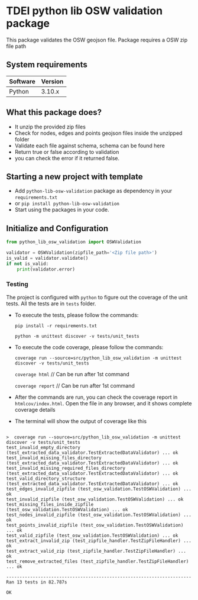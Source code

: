 # TDEI python lib OSW validation package

This package validates the OSW geojson file. Package requires a OSW zip file path

## System requirements

| Software | Version |
|----------|---------|
| Python   | 3.10.x  |

## What this package does?

- It unzip the provided zip files
- Check for nodes, edges and points geojson files inside the unzipped folder
- Validate each file against schema, schema can be found here
- Return true or false according to validation
- you can check the error if it returned false.

## Starting a new project with template

- Add `python-lib-osw-validation` package as dependency in your `requirements.txt`
- or `pip install python-lib-osw-validation`
- Start using the packages in your code.

## Initialize and Configuration

```python
from python_lib_osw_validation import OSWValidation

validator = OSWValidation(zipfile_path='<Zip file path>')
is_valid = validator.validate()
if not is_valid:
    print(validator.error)

```

### Testing

The project is configured with `python` to figure out the coverage of the unit tests. All the tests are in `tests`
folder.

- To execute the tests, please follow the commands:

  `pip install -r requirements.txt`

  `python -m unittest discover -v tests/unit_tests`

- To execute the code coverage, please follow the commands:

  `coverage run --source=src/python_lib_osw_validation -m unittest discover -v tests/unit_tests`

  `coverage html` // Can be run after 1st command

  `coverage report` // Can be run after 1st command

- After the commands are run, you can check the coverage report in `htmlcov/index.html`. Open the file in any browser,
  and it shows complete coverage details
- The terminal will show the output of coverage like this

```shell

>  coverage run --source=src/python_lib_osw_validation -m unittest discover -v tests/unit_tests
test_invalid_empty_directory (test_extracted_data_validator.TestExtractedDataValidator) ... ok
test_invalid_missing_files_directory (test_extracted_data_validator.TestExtractedDataValidator) ... ok
test_invalid_missing_required_files_directory (test_extracted_data_validator.TestExtractedDataValidator) ... ok
test_valid_directory_structure (test_extracted_data_validator.TestExtractedDataValidator) ... ok
test_edges_invalid_zipfile (test_osw_validation.TestOSWValidation) ... ok
test_invalid_zipfile (test_osw_validation.TestOSWValidation) ... ok
test_missing_files_inside_zipfile (test_osw_validation.TestOSWValidation) ... ok
test_nodes_invalid_zipfile (test_osw_validation.TestOSWValidation) ... ok
test_points_invalid_zipfile (test_osw_validation.TestOSWValidation) ... ok
test_valid_zipfile (test_osw_validation.TestOSWValidation) ... ok
test_extract_invalid_zip (test_zipfile_handler.TestZipFileHandler) ... ok
test_extract_valid_zip (test_zipfile_handler.TestZipFileHandler) ... ok
test_remove_extracted_files (test_zipfile_handler.TestZipFileHandler) ... ok

----------------------------------------------------------------------
Ran 13 tests in 82.787s

OK
```